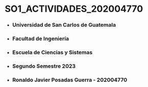 # SO1_ACTIVIDADES_202004770

* ### Universidad de San Carlos de Guatemala
* ### Facultad de Ingeniería
* ### Escuela de Ciencias y Sistemas
* ### Segundo Semestre 2023
* ### Ronaldo Javier Posadas Guerra - 202004770
